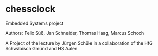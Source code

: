 # chessclock
Embedded Systems project

Authors: Felix Süß, Jan Schneider, Thomas Haag, Marcus Schoch

A Project of the lecture by Jürgen Schüle in a collaboration of the HfG Schwäbisch Gmünd and HS Aalen
